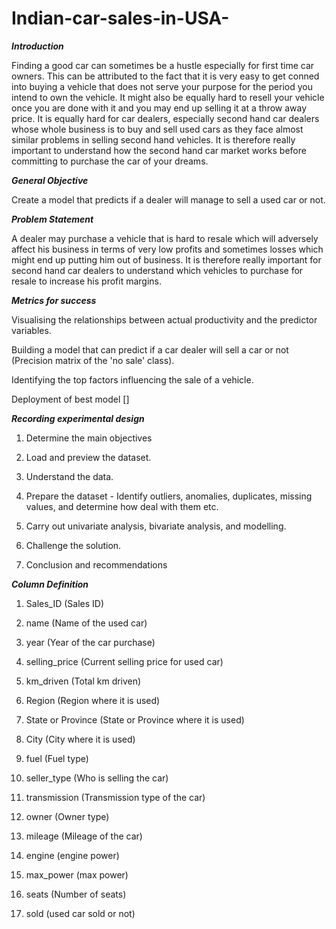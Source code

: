 # Indian-car-sales-in-USA-

***Introduction***

Finding a good car can sometimes be a hustle especially for first time car owners. This can be attributed to the fact that it is very easy to get conned into buying a vehicle that does not serve your purpose for the period you intend to own the vehicle. It might also be equally hard to resell your vehicle once you are done with it and you may end up selling it at a throw away price.
It is equally hard for car dealers, especially second hand car dealers whose whole business is to buy and sell used cars as they face almost similar problems in selling second hand vehicles.
It is therefore really important to understand how the second hand car market works before committing to purchase the car of your dreams.


***General Objective***

Create a model that predicts if a dealer will manage to sell a used car or not.

***Problem Statement***

A dealer may purchase a vehicle that is hard to resale which will adversely affect his business in terms of very low profits and sometimes losses which might end up putting him out of business.
It is therefore really important for second hand car dealers to understand which vehicles to purchase for resale to increase his profit margins.


***Metrics for success***

Visualising the relationships between actual productivity and the predictor variables.

Building a model that can predict if a car dealer will sell a car or not (Precision matrix of the 'no sale' class).

Identifying the top factors influencing the sale of a vehicle.

Deployment of best model []

***Recording experimental design***

1. Determine the main objectives

2. Load and preview the dataset.

3. Understand the data.

4. Prepare the dataset - Identify outliers, anomalies, duplicates, missing values, and determine how deal with them etc.

5. Carry out univariate analysis, bivariate analysis, and modelling.

6. Challenge the solution.

7. Conclusion and recommendations


***Column Definition***

1. Sales_ID (Sales ID)

2. name (Name of the used car)

3. year (Year of the car purchase)

4. selling_price (Current selling price for used car)

5. km_driven (Total km driven)

6. Region (Region where it is used)

7. State or Province (State or Province where it is used)

8. City (City where it is used)

9. fuel (Fuel type)

10. seller_type (Who is selling the car)

11. transmission (Transmission type of the car)

12. owner (Owner type)

13. mileage (Mileage of the car)

14. engine (engine power)

15. max_power (max power)

16. seats (Number of seats)

17. sold (used car sold or not)

